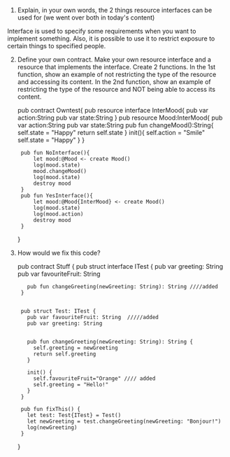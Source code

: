 1. Explain, in your own words, the 2 things resource interfaces can be used for (we went over both in today's content)

  Interface is used to specify some requirements when you want to implement something. Also, it is possible to use it to restrict exposure to certain things to specified people.


2. Define your own contract. Make your own resource interface and a resource that implements the interface. Create 2 functions. In the 1st function, show an example of not restricting the type of the resource and accessing its content. In the 2nd function, show an example of restricting the type of the resource and NOT being able to access its content.

      pub contract Owntest{
        pub resource interface InterMood{
            pub var action:String
            pub var state:String
        }
        pub resource Mood:InterMood{
            pub var action:String
            pub var state:String
            pub fun changeMood():String{
                self.state = "Happy"
                return self.state
            }
            init(){
                self.action = "Smile"
                self.state = "Happy"
            }
        }

        pub fun NoInterface(){
            let mood:@Mood <- create Mood()
            log(mood.state)
            mood.changeMood()
            log(mood.state)
            destroy mood
        }
        pub fun YesInterface(){
            let mood:@Mood{InterMood} <- create Mood()
            log(mood.state)
            log(mood.action)
            destroy mood
        }    
      }
    
3. How would we fix this code?

    pub contract Stuff {
        pub struct interface ITest {
          pub var greeting: String
          pub var favouriteFruit: String

          pub fun changeGreeting(newGreeting: String): String ////added
        }


        pub struct Test: ITest {
          pub var favouriteFruit: String  /////added
          pub var greeting: String


          pub fun changeGreeting(newGreeting: String): String {
            self.greeting = newGreeting
            return self.greeting
          }

          init() {
            self.favouriteFruit="Orange" //// added
            self.greeting = "Hello!"
          }
        }

        pub fun fixThis() {
          let test: Test{ITest} = Test()
          let newGreeting = test.changeGreeting(newGreeting: "Bonjour!") 
          log(newGreeting)
        }
    }
